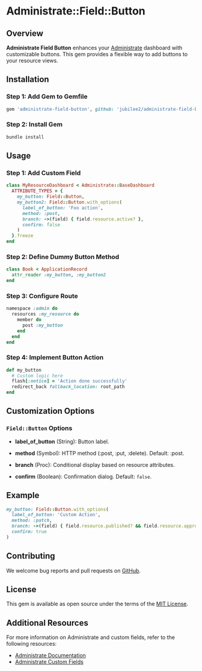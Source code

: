 # Administrate::Field::Button

## Overview
**Administrate Field Button** enhances your [Administrate](https://github.com/thoughtbot/administrate) dashboard with customizable buttons. This gem provides a flexible way to add buttons to your resource views.

## Installation
### Step 1: Add Gem to Gemfile
```Ruby
gem 'administrate-field-button', github: 'jubilee2/administrate-field-button'
```

### Step 2: Install Gem
```Bash
bundle install
```

## Usage
### Step 1: Add Custom Field
```Ruby
class MyResourceDashboard < Administrate::BaseDashboard
  ATTRIBUTE_TYPES = {
    my_button: Field::Button,
    my_button2: Field::Button.with_options(
      label_of_button: 'Foo action',
      method: :post,
      branch: ->(field) { field.resource.active? },
      confirm: false
    )
  }.freeze
end
```

### Step 2: Define Dummy Button Method
```Ruby
class Book < ApplicationRecord
  attr_reader :my_button, :my_button2
end
```

### Step 3: Configure Route
```Ruby
namespace :admin do
  resources :my_resource do
    member do
      post :my_button
    end
  end
end
```

### Step 4: Implement Button Action
```Ruby
def my_button
  # Custom logic here
  flash[:notice] = 'Action done successfully'
  redirect_back fallback_location: root_path
end
```

## Customization Options
### `Field::Button` Options

- **label_of_button** (String): Button label.

- **method** (Symbol): HTTP method (:post, :put, :delete). Default: :post.

- **branch** (Proc): Conditional display based on resource attributes.

- **confirm** (Boolean): Confirmation dialog. Default: `false`.

## Example

```Ruby
my_button: Field::Button.with_options(
  label_of_button: 'Custom Action',
  method: :patch,
  branch: ->(field) { field.resource.published? && field.resource.approved? },
  confirm: true
)
```

## Contributing

We welcome bug reports and pull requests on [GitHub](https://github.com/jubilee2/administrate-field-button).

## License

This gem is available as open source under the terms of the [MIT License](LICENSE.txt).

## Additional Resources

For more information on Administrate and custom fields, refer to the following resources:

- [Administrate Documentation](https://github.com/thoughtbot/administrate)
- [Administrate Custom Fields](https://github.com/thoughtbot/administrate/blob/main/docs/custom_fields.md)

